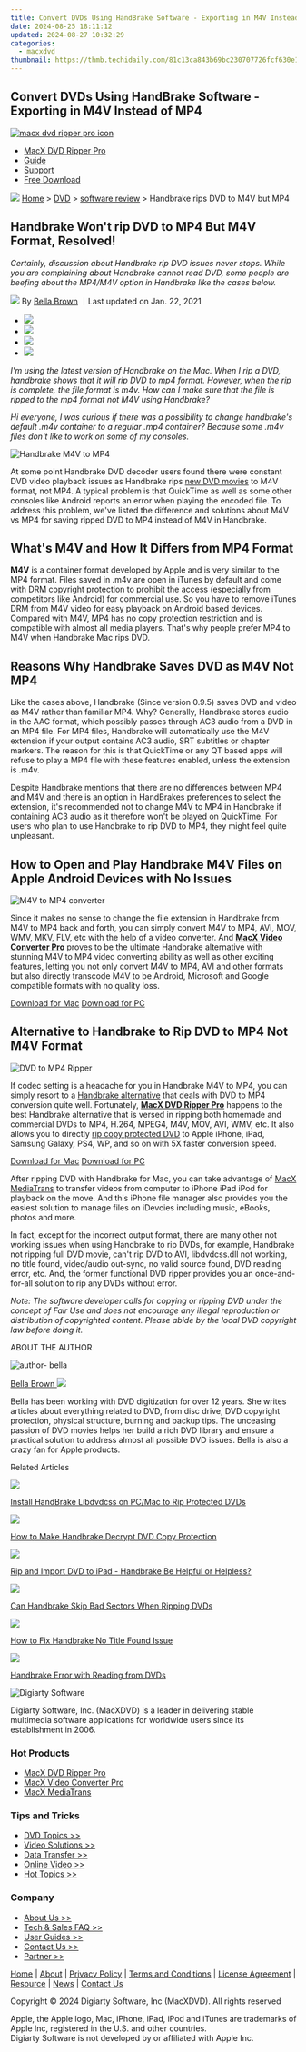 ```yaml
---
title: Convert DVDs Using HandBrake Software - Exporting in M4V Instead of MP4
date: 2024-08-25 18:11:12
updated: 2024-08-27 10:32:29
categories:
  - macxdvd
thumbnail: https://thmb.techidaily.com/81c13ca843b69bc230707726fcf630e171a8ad9a8fe460d7f27ac14f30c5db39.jpg
---
```


## Convert DVDs Using HandBrake Software - Exporting in M4V Instead of MP4

[![macx dvd ripper pro icon](https://www.macxdvd.com/mac-dvd-video-converter-how-to/../image-style/new-seo/icon12.png)](https://tools.techidaily.com/macxdvd/products/)

* [MacX DVD Ripper Pro](https://tools.techidaily.com/macxdvd/products/)
* [Guide](https://tools.techidaily.com/macxdvd/products/)
* [Support](https://tools.techidaily.com/macxdvd/products/)
* [Free Download](https://tools.techidaily.com/macxdvd/products/)



![](https://www.macxdvd.com/mac-dvd-video-converter-how-to/../image-style/new-seo/icon7.png) [Home](https://tools.techidaily.com/macxdvd/products/) \> [DVD](https://tools.techidaily.com/macxdvd/products/) \> [software review](https://tools.techidaily.com/macxdvd/products/) \> Handbrake rips DVD to M4V but MP4

## Handbrake Won't rip DVD to MP4 But M4V Format, Resolved! 



_Certainly, discussion about Handbrake rip DVD issues never stops. While you are complaining about Handbrake cannot read DVD, some people are beefing about the MP4/M4V option in Handbrake like the cases below._

![](https://www.macxdvd.com/mac-dvd-video-converter-how-to/../image-style/new-seo/icon6.png) By [Bella Brown](https://tools.techidaily.com/macxdvd/products/) ｜Last updated on Jan. 22, 2021

* [![](https://www.macxdvd.com/mac-dvd-video-converter-how-to/../image-style/new-seo/share-fa.jpg)](https://www.facebook.com/sharer/sharer.php?u=https://www.macxdvd.com/mac-dvd-video-converter-how-to/handbrake-rips-dvd-to-m4v-not-mp4.htm)
* [![](https://www.macxdvd.com/mac-dvd-video-converter-how-to/../image-style/new-seo/share-tw.jpg)](https://twitter.com/intent/tweet?url=https://www.macxdvd.com/mac-dvd-video-converter-how-to/handbrake-rips-dvd-to-m4v-not-mp4.htm)
* [![](https://www.macxdvd.com/mac-dvd-video-converter-how-to/../image-style/new-seo/share-email.jpg)](https://www.macxdvd.com/mac-dvd-video-converter-how-to/mailto:info@example.com?&subject=&body=https://www.macxdvd.com/mac-dvd-video-converter-how-to/handbrake-rips-dvd-to-m4v-not-mp4.htm)
* [![](https://www.macxdvd.com/mac-dvd-video-converter-how-to/../image-style/new-seo/share-in.jpg)](https://www.linkedin.com/shareArticle?mini=true&url=https://www.macxdvd.com/mac-dvd-video-converter-how-to/handbrake-rips-dvd-to-m4v-not-mp4.htm&title=&summary=https://www.macxdvd.com/mac-dvd-video-converter-how-to/handbrake-rips-dvd-to-m4v-not-mp4.htm&source=)

_I'm using the latest version of Handbrake on the Mac. When I rip a DVD, handbrake shows that it will rip DVD to mp4 format. However, when the rip is complete, the file format is m4v. How can I make sure that the file is ripped to the mp4 format not M4V using Handbrake?_

_Hi everyone, I was curious if there was a possibility to change handbrake's default .m4v container to a regular .mp4 container? Because some .m4v files don't like to work on some of my consoles._

![Handbrake M4V to MP4](https://www.macxdvd.com/mac-dvd-video-converter-how-to/article-image/handbrake-logo.png) 

At some point Handbrake DVD decoder users found there were constant DVD video playback issues as Handbrake rips [new DVD movies](https://tools.techidaily.com/macxdvd/products/) to M4V format, not MP4\. A typical problem is that QuickTime as well as some other consoles like Android reports an error when playing the encoded file. To address this problem, we've listed the difference and solutions about M4V vs MP4 for saving ripped DVD to MP4 instead of M4V in Handbrake.

## What's M4V and How It Differs from MP4 Format

**M4V** is a container format developed by Apple and is very similar to the MP4 format. Files saved in .m4v are open in iTunes by default and come with DRM copyright protection to prohibit the access (especially from competitors like Android) for commercial use. So you have to remove iTunes DRM from M4V video for easy playback on Android based devices. Compared with M4V, MP4 has no copy protection restriction and is compatible with almost all media players. That's why people prefer MP4 to M4V when Handbrake Mac rips DVD. 

## Reasons Why Handbrake Saves DVD as M4V Not MP4 

Like the cases above, Handbrake (Since version 0.9.5) saves DVD and video as M4V rather than familiar MP4\. Why? Generally, Handbrake stores audio in the AAC format, which possibly passes through AC3 audio from a DVD in an MP4 file. For MP4 files, Handbrake will automatically use the M4V extension if your output contains AC3 audio, SRT subtitles or chapter markers. The reason for this is that QuickTime or any QT based apps will refuse to play a MP4 file with these features enabled, unless the extension is .m4v. 

Despite Handbrake mentions that there are no differences between MP4 and M4V and there is an option in HandBrakes preferences to select the extension, it's recommended not to change M4V to MP4 in Handbrake if containing AC3 audio as it therefore won't be played on QuickTime. For users who plan to use Handbrake to rip DVD to MP4, they might feel quite unpleasant.

## How to Open and Play Handbrake M4V Files on Apple Android Devices with No Issues

![M4V to MP4 converter](https://www.macxdvd.com/mac-dvd-video-converter-how-to/article-image/ll-mvcp-011702.jpg) 

Since it makes no sense to change the file extension in Handbrake from M4V to MP4 back and forth, you can simply convert M4V to MP4, AVI, MOV, WMV, MKV, FLV, etc with the help of a video converter. And [**MacX Video Converter Pro**](https://tools.techidaily.com/macxdvd/products/) proves to be the ultimate Handbrake alternative with stunning M4V to MP4 video converting ability as well as other exciting features, letting you not only convert M4V to MP4, AVI and other formats but also directly transcode M4V to be Android, Microsoft and Google compatible formats with no quality loss.

[Download for Mac](https://tools.techidaily.com/macxdvd/products/) [Download for PC](https://tools.techidaily.com/macxdvd/products/) 

## Alternative to Handbrake to Rip DVD to MP4 Not M4V Format

![DVD to MP4 Ripper](https://www.macxdvd.com/mac-dvd-video-converter-how-to/article-image/mdrp-zxh.png) 

If codec setting is a headache for you in Handbrake M4V to MP4, you can simply resort to a [Handbrake alternative](https://tools.techidaily.com/macxdvd/products/) that deals with DVD to MP4 conversion quite well. Fortunately, [**MacX DVD Ripper Pro**](https://tools.techidaily.com/macxdvd/products/) happens to the best Handbrake alternative that is versed in ripping both homemade and commercial DVDs to MP4, H.264, MPEG4, M4V, MOV, AVI, WMV, etc. It also allows you to directly [rip copy protected DVD](https://tools.techidaily.com/macxdvd/products/) to Apple iPhone, iPad, Samsung Galaxy, PS4, WP, and so on with 5X faster conversion speed. 

[Download for Mac](https://tools.techidaily.com/macxdvd/products/) [Download for PC](https://tools.techidaily.com/macxdvd/products/) 

After ripping DVD with Handbrake for Mac, you can take advantage of [MacX MediaTrans](https://tools.techidaily.com/macxdvd/products/) to transfer videos from computer to iPhone iPad iPod for playback on the move. And this iPhone file manager also provides you the easiest solution to manage files on iDevcies including music, eBooks, photos and more.

In fact, except for the incorrect output format, there are many other not working issues when using Handbrake to rip DVDs, for example, Handbrake not ripping full DVD movie, can't rip DVD to AVI, libdvdcss.dll not working, no title found, video/audio out-sync, no valid source found, DVD reading error, etc. And, the former functional DVD ripper provides you an once-and-for-all solution to rip any DVDs without error.

 _Note: The software developer calls for copying or ripping DVD under the concept of Fair Use and does not encourage any illegal reproduction or distribution of copyrighted content. Please abide by the local DVD copyright law before doing it._ 

ABOUT THE AUTHOR

![author- bella](https://www.macxdvd.com/mac-dvd-video-converter-how-to/../image-style/new-seo/bella.png) 

[Bella Brown ![](https://www.macxdvd.com/mac-dvd-video-converter-how-to/../image-style/new-seo/share-in1.jpg)](https://www.linkedin.com/in/bella-brown-920145104/) 

Bella has been working with DVD digitization for over 12 years. She writes articles about everything related to DVD, from disc drive, DVD copyright protection, physical structure, burning and backup tips. The unceasing passion of DVD movies helps her build a rich DVD library and ensure a practical solution to address almost all possible DVD issues. Bella is also a crazy fan for Apple products.



Related Articles

![](https://www.macxdvd.com/mac-dvd-video-converter-how-to/../image-style/new-seo/pic7.jpg)

[Install HandBrake Libdvdcss on PC/Mac to Rip Protected DVDs](https://tools.techidaily.com/macxdvd/products/) 

![](https://www.macxdvd.com/mac-dvd-video-converter-how-to/../image-style/new-seo/pic6.jpg)

[How to Make Handbrake Decrypt DVD Copy Protection](https://tools.techidaily.com/macxdvd/products/) 

![](https://www.macxdvd.com/mac-dvd-video-converter-how-to/../image-style/new-seo/pic5.jpg)

[Rip and Import DVD to iPad - Handbrake Be Helpful or Helpless?](https://tools.techidaily.com/macxdvd/products/) 

![](https://www.macxdvd.com/mac-dvd-video-converter-how-to/../image-style/new-seo/pic4.jpg)

[Can Handbrake Skip Bad Sectors When Ripping DVDs](https://tools.techidaily.com/macxdvd/products/) 

![](https://www.macxdvd.com/mac-dvd-video-converter-how-to/../image-style/new-seo/pic3.jpg)

[How to Fix Handbrake No Title Found Issue](https://tools.techidaily.com/macxdvd/products/) 

![](https://www.macxdvd.com/mac-dvd-video-converter-how-to/../image-style/new-seo/pic2.jpg)

[Handbrake Error with Reading from DVDs](https://tools.techidaily.com/macxdvd/products/) 



![Digiarty Software](https://www.macxdvd.com/mac-dvd-video-converter-how-to/../icon/logo.png) 

Digiarty Software, Inc. (MacXDVD) is a leader in delivering stable multimedia software applications for worldwide users since its establishment in 2006.

### Hot Products

* [MacX DVD Ripper Pro](https://tools.techidaily.com/macxdvd/products/)
* [MacX Video Converter Pro](https://tools.techidaily.com/macxdvd/products/)
* [MacX MediaTrans](https://tools.techidaily.com/macxdvd/products/)

### Tips and Tricks

* [DVD Topics >>](https://tools.techidaily.com/macxdvd/products/)
* [Video Solutions >>](https://tools.techidaily.com/macxdvd/products/)
* [Data Transfer >>](https://tools.techidaily.com/macxdvd/products/)
* [Online Video >>](https://tools.techidaily.com/macxdvd/products/)
* [Hot Topics >>](https://tools.techidaily.com/macxdvd/products/)

### Company

* [About Us >>](https://tools.techidaily.com/macxdvd/products/)
* [Tech & Sales FAQ >>](https://tools.techidaily.com/macxdvd/products/)
* [User Guides >>](https://tools.techidaily.com/macxdvd/products/)
* [Contact Us >>](https://tools.techidaily.com/macxdvd/products/)
* [Partner >>](https://tools.techidaily.com/macxdvd/products/)



[Home](https://tools.techidaily.com/macxdvd/products/) | [About](https://tools.techidaily.com/macxdvd/products/) | [Privacy Policy](https://tools.techidaily.com/macxdvd/products/) | [Terms and Conditions](https://tools.techidaily.com/macxdvd/products/) | [License Agreement](https://tools.techidaily.com/macxdvd/products/) | [Resource](https://tools.techidaily.com/macxdvd/products/) | [News](https://tools.techidaily.com/macxdvd/products/) | [Contact Us](https://tools.techidaily.com/macxdvd/products/)

Copyright © 2024 Digiarty Software, Inc (MacXDVD). All rights reserved

Apple, the Apple logo, Mac, iPhone, iPad, iPod and iTunes are trademarks of Apple Inc, registered in the U.S. and other countries.  
Digiarty Software is not developed by or affiliated with Apple Inc.

<ins class="adsbygoogle"
     style="display:block"
     data-ad-format="autorelaxed"
     data-ad-client="ca-pub-7571918770474297"
     data-ad-slot="1223367746"></ins>



<ins class="adsbygoogle"
     style="display:block"
     data-ad-client="ca-pub-7571918770474297"
     data-ad-slot="8358498916"
     data-ad-format="auto"
     data-full-width-responsive="true"></ins>
